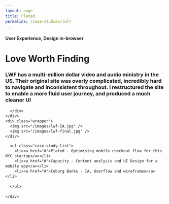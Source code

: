 ```yaml
---
layout: page
title: Plated
permalink: /case-studies/lwf/
---
```


<div class="case-studies">
  <div class="page-content">
    <div class="wrapper">
      <div class="half page-heading">
        <h4>User Experience, Design in-browser</h4>
        <h1>Love Worth Finding</h1>
        <h3>LWF has a multi-million dollar video and audio ministry in the US. Their original site was overly complicated, incredibly hard to navigate and inconsistent throughout. I restructured the site to enable a more fluid user journey, and produced a much cleaner UI</h3>

      </div>
    </div>
    <div class="wrapper">
      <img src="/images/lwf-IA.jpg" />
      <img src="/images/lwf-final.jpg" />
    </div>

  </div>

  <div class="page-content">
    <div class="wrapper">

      <ul class="case-study-list">
        <li><a href="#">Plated - Optimising mobile checkout flow for this NYC startup</a></li>
        <li><a href="#">Capacity - Content analysis and UI Design for a mobile app</a></li>
        <li><a href="#">Coburg Banks - IA, Userflow and wireframes</a></li>

      </ul>

    </div>
  </div>

</div>
